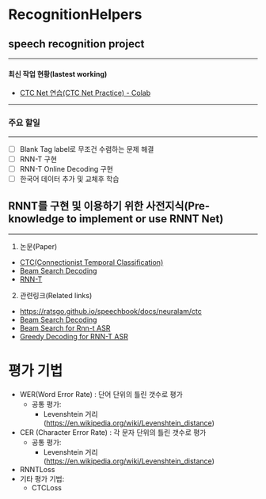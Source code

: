 # RecognitionHelpers

## speech recognition project


----
#### 최신 작업 현황(lastest working)
* [CTC Net 연습(CTC Net Practice) - Colab](https://colab.research.google.com/drive/1T7oo-t97kyv1gSPZcYg6khkeOjK1t_vy?usp=sharing)
----

### 주요 할일
----
* [ ] Blank Tag label로 무조건 수렴하는 문제 해결
* [ ] RNN-T 구현
* [ ] RNN-T Online Decoding 구현
* [ ] 한국어 데이터 추가 및 교체후 학습

## RNNT를 구현 및 이용하기 위한 사전지식(Pre-knowledge to implement or use RNNT Net)

---

1. 논문(Paper)
  * [CTC(Connectionist Temporal Classification)](https://www.cs.toronto.edu/~graves/icml_2006.pdf])
  * [Beam Search Decoding](https://aclanthology.org/W17-3207.pdf)
  * [RNN-T](https://arxiv.org/pdf/1211.3711.pdf)

2. 관련링크(Related links)
  * https://ratsgo.github.io/speechbook/docs/neuralam/ctc
  * [Beam Search Decoding](https://amber-chaeeunk.tistory.com/94)
  * [Beam Search for Rnn-t ASR](https://www.youtube.com/watch?v=Siuqi7e9IwU)
  * [Greedy Decoding for RNN-T ASR](https://www.youtube.com/watch?v=dgsDIuJLoJU)

# 평가 기법


*   WER(Word Error Rate) : 단어 단위의 틀린 갯수로 평가
    +   공통 평가:
          -   Levenshtein 거리(https://en.wikipedia.org/wiki/Levenshtein_distance)
*   CER (Character Error Rate) : 각 문자 단위의 틀린 갯수로 평가
    +   공통 평가:
          -   Levenshtein 거리(https://en.wikipedia.org/wiki/Levenshtein_distance)
*   RNNTLoss
*   기타 평가 기법:
      +   CTCLoss
